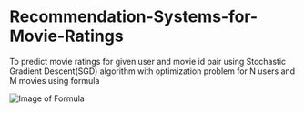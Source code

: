 # Recommendation-Systems-for-Movie-Ratings
To predict movie ratings for given user and movie id pair using Stochastic Gradient Descent(SGD) algorithm with optimization problem for N users and M movies using formula 

![Image of Formula](https://octodex.github.com/images/yaktocat.png)
